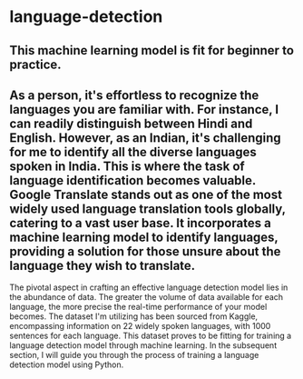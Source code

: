 # language-detection
This machine learning model is fit for beginner to practice.
-----------
As a person, it's effortless to recognize the languages you are familiar with. For instance, I can readily distinguish between Hindi and English. However, as an Indian, it's challenging for me to identify all the diverse languages spoken in India. This is where the task of language identification becomes valuable. Google Translate stands out as one of the most widely used language translation tools globally, catering to a vast user base. It incorporates a machine learning model to identify languages, providing a solution for those unsure about the language they wish to translate.
-----------
The pivotal aspect in crafting an effective language detection model lies in the abundance of data. The greater the volume of data available for each language, the more precise the real-time performance of your model becomes. The dataset I'm utilizing has been sourced from Kaggle, encompassing information on 22 widely spoken languages, with 1000 sentences for each language. This dataset proves to be fitting for training a language detection model through machine learning. In the subsequent section, I will guide you through the process of training a language detection model using Python.
